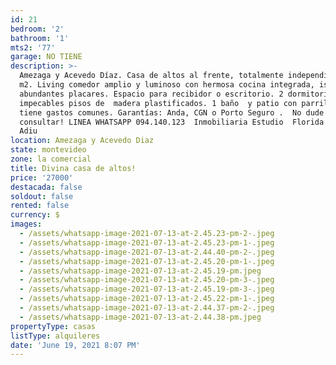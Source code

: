 ```yaml
---
id: 21
bedroom: '2'
bathroom: '1'
mts2: '77'
garage: NO TIENE
description: >-
  Amezaga y Acevedo Díaz. Casa de altos al frente, totalmente independiente. 77
  m2. Living comedor amplio y luminoso con hermosa cocina integrada, isla y
  abundantes placares. Espacio para recibidor o escritorio. 2 dormitorios con
  impecables pisos de  madera plastificados. 1 baño  y patio con parrillero. No
  tiene gastos comunes. Garantías: Anda, CGN o Porto Seguro .  No dude en
  consultar! LINEA WHATSAPP 094.140.123  Inmobiliaria Estudio  Florida – Socio
  Adiu 
location: Amezaga y Acevedo Diaz
state: montevideo
zone: la comercial
title: Divina casa de altos!
price: '27000'
destacada: false
soldout: false
rented: false
currency: $
images:
  - /assets/whatsapp-image-2021-07-13-at-2.45.23-pm-2-.jpeg
  - /assets/whatsapp-image-2021-07-13-at-2.45.23-pm-1-.jpeg
  - /assets/whatsapp-image-2021-07-13-at-2.44.40-pm-2-.jpeg
  - /assets/whatsapp-image-2021-07-13-at-2.45.20-pm-1-.jpeg
  - /assets/whatsapp-image-2021-07-13-at-2.45.19-pm.jpeg
  - /assets/whatsapp-image-2021-07-13-at-2.45.20-pm-3-.jpeg
  - /assets/whatsapp-image-2021-07-13-at-2.45.19-pm-3-.jpeg
  - /assets/whatsapp-image-2021-07-13-at-2.45.22-pm-1-.jpeg
  - /assets/whatsapp-image-2021-07-13-at-2.44.37-pm-2-.jpeg
  - /assets/whatsapp-image-2021-07-13-at-2.44.38-pm.jpeg
propertyType: casas
listType: alquileres
date: 'June 19, 2021 8:07 PM'
---
```


